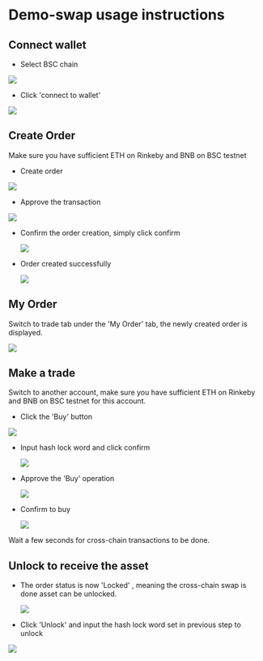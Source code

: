 # Demo-swap usage instructions
##  Connect wallet
   - Select BSC chain

  ![](./docs/select_chain.jpg)

   - Click 'connect to wallet'

 ![](./docs/connect_wallet.jpg)

## Create Order
Make sure you have sufficient ETH on Rinkeby and BNB on BSC testnet
  - Create order
  
  ![](./docs/create_order.jpg)
  - Approve the transaction

  ![](./docs/approve.jpg)

  - Confirm the order creation, simply click confirm
  
    ![](./docs/confirm_order.jpg)
- Order created successfully
  
    ![](./docs/order_created.jpg)

## My Order

  Switch to trade tab under the 'My Order' tab, the newly created order is displayed.

  ![](./docs/my_order.jpg)

##  Make a trade
  Switch to another account, make sure you have sufficient ETH on Rinkeby and BNB on BSC testnet for this account.

  - Click the 'Buy' button
 
  ![](./docs/buy.jpg)

  - Input hash lock word and click confirm
  
    ![](./docs/input_hashlock.jpg)

 - Approve the 'Buy' operation
  
   ![](./docs/approve_buy.jpg)

 - Confirm to buy
  
   ![](./docs/confirm_buy.jpg)

Wait a few seconds for cross-chain transactions to be done.


## Unlock to receive the asset 
- The order status is now 'Locked' , meaning the cross-chain swap is done asset can be unlocked.

  ![](./docs/unlock.jpg)

- Click 'Unlock' and input the hash lock word set in previous step to unlock
 
 ![](./docs/unlock_fund.jpg)

 
